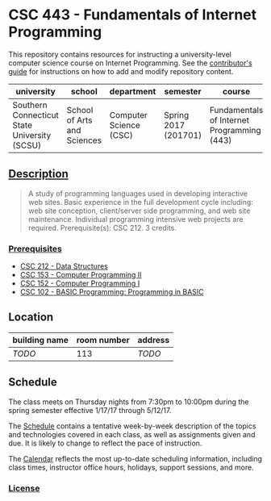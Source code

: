 # CSC 443 - Fundamentals of Internet Programming

This repository contains resources for instructing a university-level computer science course on Internet Programming. See the [contributor's guide](/CONTRIBUTING.md) for instructions on how to add and modify repository content.

university | school | department | semester | course | section | credits
--- | --- | --- | --- | --- | --- | ---
Southern Connecticut State University (SCSU) | School of Arts and Sciences | Computer Science (CSC) | Spring 2017 (201701)| Fundamentals of Internet Programming (443) | Thursday nights (01) | 3

## [Description](http://southernct.edu/academics/schools/arts/departments/computerscience/undergrad_courses_cs.html#443)

> A study of programming languages used in developing interactive web sites. Basic experience in the full development cycle including: web site conception, client/server side programming, and web site maintenance. Individual programming intensive web projects are required. Prerequisite(s): CSC 212. 3 credits.

### [Prerequisites](/PREREQUISITES.md)

  + [CSC 212	- Data Structures](http://southernct.edu/academics/schools/arts/departments/computerscience/undergrad_courses_cs.html#400)
  + [CSC 153	- Computer Programming II](http://southernct.edu/academics/schools/arts/departments/computerscience/undergrad_courses_cs.html#153)
  + [CSC 152	- Computer Programming I](http://southernct.edu/academics/schools/arts/departments/computerscience/undergrad_courses_cs.html#152)
  + [CSC 102	- BASIC Programming: Programming in BASIC](http://southernct.edu/academics/schools/arts/departments/computerscience/undergrad_courses_cs.html#102)

## Location

building name | room number | address
--- | --- | ---
*TODO* | 113 | *TODO*

## Schedule

The class meets on Thursday nights from 7:30pm to 10:00pm during the spring semester effective 1/17/17 through 5/12/17.

The [Schedule](SCHEDULE.md) contains a tentative
 week-by-week description of the topics and technologies covered in each class,
 as well as assignments given and due.
 It is likely to change to reflect the pace of instruction.

The [Calendar](CALENDAR.md) reflects the most up-to-date scheduling information,
  including class times, instructor office hours, holidays, support sessions, and more.

### [License](/LICENSE.md)
